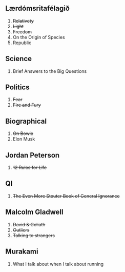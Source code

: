 ## Lærdómsritafélagið

1. <s>Relativety</s>
2. <s>Light</s>
3. <s>Freedom</s>
4. On the Origin of Species
5. Republic

## Science

1. Brief Answers to the Big Questions

## Politics
1. <s>Fear</s>
2. <s>Fire and Fury</s>

## Biographical

1. <s>On Bowie</s>
2. Elon Musk

## Jordan Peterson

1. <s>12 Rules for Life</s>

## QI

1. <s>The Even More Stouter Book of General Ignorance</s>

## Malcolm Gladwell

1. <s>David & Goliath</s>
2. <s>Outliers</s>
3. <s>Talking to strangers</s>

## Murakami

1. What I talk about when I talk about running
